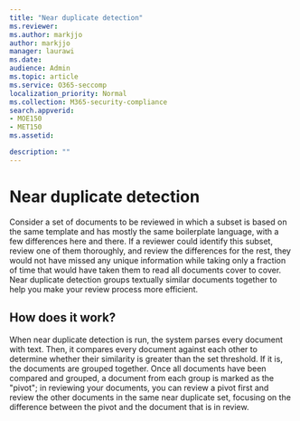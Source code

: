 ```yaml
---
title: "Near duplicate detection"
ms.reviewer: 
ms.author: markjjo
author: markjjo
manager: laurawi
ms.date: 
audience: Admin
ms.topic: article
ms.service: O365-seccomp
localization_priority: Normal
ms.collection: M365-security-compliance 
search.appverid: 
- MOE150
- MET150
ms.assetid: 

description: ""
---
```


# Near duplicate detection

Consider a set of documents to be reviewed in which a subset is based on the same template and has mostly the same boilerplate language, with a few differences here and there. If a reviewer could identify this subset, review one of them thoroughly, and review the differences for the rest, they would not have missed any unique information while taking only a fraction of time that would have taken them to read all documents cover to cover. Near duplicate detection groups textually similar documents together to help you make your review process more efficient.

## How does it work?

When near duplicate detection is run, the system parses every document with text. Then, it compares every document against each other to determine whether their similarity is greater than the set threshold. If it is, the documents are grouped together. Once all documents have been compared and grouped, a document from each group is marked as the "pivot"; in reviewing your documents, you can review a pivot first and review the other documents in the same near duplicate set, focusing on the difference between the pivot and the document that is in review.
